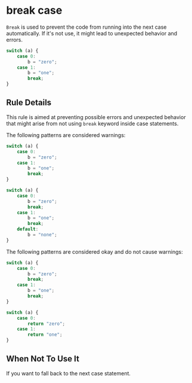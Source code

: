 # break case

`Break` is used to prevent the code from running into the next case automatically. If it's not use, it might lead to unexpected behavior and errors.

```js
switch (a) {
    case 0:
        b = "zero";
    case 1:
        b = "one";
        break;
}
```

## Rule Details

This rule is aimed at preventing possible errors and unexpected behavior that might arise from not using `break` keyword inside case statements.

The following patterns are considered warnings:

```js
switch (a) {
    case 0:
        b = "zero";
    case 1:
        b = "one";
        break;
}

switch (a) {
    case 0:
        b = "zero";
        break;
    case 1:
        b = "one";
        break;
    default:
        b = "none";
}
```

The following patterns are considered okay and do not cause warnings:

```js
switch (a) {
    case 0:
        b = "zero";
        break;
    case 1:
        b = "one";
        break;
}

switch (a) {
    case 0:
        return "zero";
    case 1:
        return "one";
}
```

## When Not To Use It

If you want to fall back to the next case statement.
